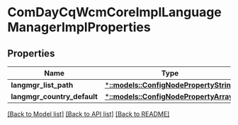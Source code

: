 # ComDayCqWcmCoreImplLanguageManagerImplProperties

## Properties
Name | Type | Description | Notes
------------ | ------------- | ------------- | -------------
**langmgr_list_path** | [***::models::ConfigNodePropertyString**](configNodePropertyString.md) |  | [optional] 
**langmgr_country_default** | [***::models::ConfigNodePropertyArray**](configNodePropertyArray.md) |  | [optional] 

[[Back to Model list]](../README.md#documentation-for-models) [[Back to API list]](../README.md#documentation-for-api-endpoints) [[Back to README]](../README.md)


